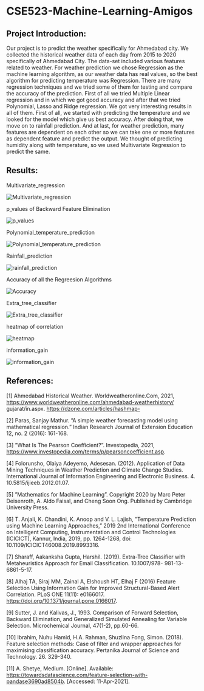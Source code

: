 # CSE523-Machine-Learning-Amigos
## Project Introduction:
Our project is to predict the weather specifically for Ahmedabad city. We collected the historical weather data of each day from 2015 to 2020 specifically of Ahmedabad City. The data-set included various features related to weather.
For weather prediction we chose Regression as the machine learning algorithm, as our weather data has real values, so the best algorithm for predicting temperature was Regression. There are many regression techniques and we tried some of them for testing and compare the accuracy of the prediction. First of all we tried Multiple Linear regression and in which we got good accuracy and after that we tried Polynomial, Lasso and Ridge regression. We got very interesting results in all of them.
First of all, we started with predicting the temperature and we looked for the model which give us best accuracy. After doing that, we move on to rainfall prediction. And at last, for weather prediction, many features are dependent on each other so we can take one or more features as dependent feature and predict the output. We thought of predicting humidity along with temperature, so we used Multivariate Regression to predict the same.



## Results:



Multivariate_regression

![Multivariate_regression](https://user-images.githubusercontent.com/60286639/114300979-4b344280-9ae0-11eb-801e-7c0bbe5174ec.png)

p_values of Backward Feature Elimination


![p_values](https://user-images.githubusercontent.com/60286639/114300982-4c656f80-9ae0-11eb-82ea-4b2e88e34936.jpeg)

Polynomial_temperature_prediction


![Polynomial_temperature_prediction](https://user-images.githubusercontent.com/60286639/114300983-4cfe0600-9ae0-11eb-834a-b3e820cd5f63.png)

Rainfall_prediction


![rainfall_prediction](https://user-images.githubusercontent.com/60286639/114300985-4cfe0600-9ae0-11eb-9e48-1cce92c3bb03.png)

Accuracy of all the Regreesion Algorithms


![Accuracy](https://user-images.githubusercontent.com/60286639/114300986-4d969c80-9ae0-11eb-83b4-b8a2b21cf334.jpeg)

Extra_tree_classifier 


![Extra_tree_classifier](https://user-images.githubusercontent.com/60286639/114300987-4d969c80-9ae0-11eb-9703-8b9649fc91e8.jpeg)

heatmap of correlation


![heatmap](https://user-images.githubusercontent.com/60286639/114300988-4e2f3300-9ae0-11eb-8296-6f6e50697066.png)

information_gain


![information_gain](https://user-images.githubusercontent.com/60286639/114300990-4e2f3300-9ae0-11eb-871c-ea0352f74e1f.jpeg)


## References:

[1] Ahmedabad Historical Weather. Worldweatheronline.Com,
2021, https://www.worldweatheronline.com/ahmedabad-weatherhistory/
gujarat/in.aspx. https://dzone.com/articles/hashmap-


[2] Paras, Sanjay Mathur. ”A simple weather forecasting model using
mathematical regression.” Indian Research Journal of Extension Education
12, no. 2 (2016): 161-168.


[3] ”What Is The Pearson Coefficient?”. Investopedia, 2021,
https://www.investopedia.com/terms/p/pearsoncoefficient.asp.


[4] Folorunsho, Olaiya Adeyemo, Adesesan. (2012). Application of Data
Mining Techniques in Weather Prediction and Climate Change Studies.
International Journal of Information Engineering and Electronic
Business. 4. 10.5815/ijieeb.2012.01.07.


[5] ”Mathematics for Machine Learning”. Copyright 2020 by Marc Peter
Deisenroth, A. Aldo Faisal, and Cheng Soon Ong. Published by
Cambridge University Press.


[6] T. Anjali, K. Chandini, K. Anoop and V. L. Lajish, ”Temperature Prediction
using Machine Learning Approaches,” 2019 2nd International
Conference on Intelligent Computing, Instrumentation and Control
Technologies (ICICICT), Kannur, India, 2019, pp. 1264-1268, doi:
10.1109/ICICICT46008.2019.8993316.


[7] Sharaff, Aakanksha Gupta, Harshil. (2019). Extra-Tree Classifier
with Metaheuristics Approach for Email Classification. 10.1007/978-
981-13-6861-5-17.


[8] Alhaj TA, Siraj MM, Zainal A, Elshoush HT, Elhaj F
(2016) Feature Selection Using Information Gain for Improved
Structural-Based Alert Correlation. PLoS ONE 11(11): e0166017.
https://doi.org/10.1371/journal.pone.0166017.


[9] Sutter, J. and Kalivas, J., 1993. Comparison of Forward Selection,
Backward Elimination, and Generalized Simulated Annealing for
Variable Selection. Microchemical Journal, 47(1-2), pp.60-66.


[10] Ibrahim, Nuhu Hamid, H.A. Rahman, Shuzlina Fong, Simon.
(2018). Feature selection methods: Case of filter and wrapper approaches
for maximising classification accuracy. Pertanika Journal of
Science and Technology. 26. 329-340.


[11] A. Shetye, Medium. [Online]. Available:
https://towardsdatascience.com/feature-selection-with-pandase3690ad8504b.
[Accessed: 11-Apr-2021].
